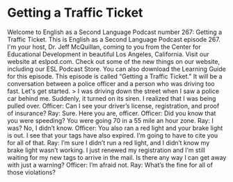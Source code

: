 # Getting a Traffic Ticket

Welcome to English as a Second Language Podcast number 267: Getting a Traffic Ticket.  This is English as a Second Language Podcast episode 267.  I'm your host, Dr. Jeff McQuillan, coming to you from the Center for Educational Development in beautiful Los Angeles, California.  Visit our website at eslpod.com.  Check out some of the new things on our website, including our ESL Podcast Store.  You can also download the Learning Guide for this episode.    This episode is called “Getting a Traffic Ticket.”  It will be a conversation between a police officer and a person who was driving too fast.  Let's get started.  > I was driving down the street when I saw a police car behind me.  Suddenly, it turned on its siren.  I realized that I was being pulled over.  Officer:  Can I see your driver’s license, registration, and proof of insurance?  Ray:  Sure.  Here you are, officer.  Officer:  Did you know that you were speeding?  You were going 70 in a 55 mile an hour zone.    Ray:  I was?  No, I didn’t know.  Officer:  You also ran a red light and your brake light is out.  I see that your tags have also expired.  I’m going to have to cite you for all of that.  Ray:  I’m sure I didn’t run a red light, and I didn’t know my brake light wasn’t working.  I just renewed my registration and I’m still waiting for my new tags to arrive in the mail.  Is there any way I can get away with just a warning?    Officer:  I’m afraid not.    Ray:  What’s the fine for all of those violations? 